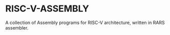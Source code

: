 # RISC-V-ASSEMBLY
A collection of Assembly programs for RISC-V architecture, written in RARS assembler.  

